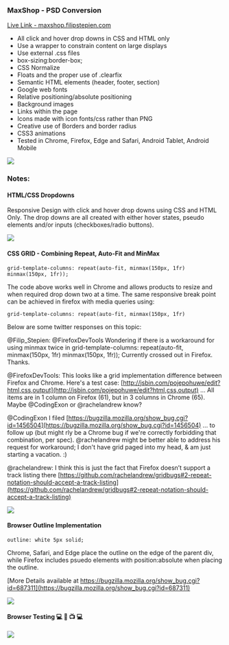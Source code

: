 ### MaxShop - PSD Conversion 

[Live Link - maxshop.filipstepien.com](http://maxshop.filipstepien.com)

+ All click and hover drop downs in CSS and HTML only
+ Use a wrapper to constrain content on large displays
+ Use external .css files
+ box-sizing:border-box;
+ CSS Normalize
+ Floats and the proper use of .clearfix
+ Semantic HTML elements (header, footer, section)
+ Google web fonts
+ Relative positioning/absolute positioning
+ Background images
+ Links within the page
+ Icons made with icon fonts/css rather than PNG
+ Creative use of Borders and border radius
+ CSS3 animations 
+ Tested in Chrome, Firefox, Edge and Safari, Android Tablet, Android Mobile

![](http://maxshop.filipstepien.com/readme/maxshop-1.png)

### Notes:

#### HTML/CSS Dropdowns

Responsive Design with click and hover drop downs using CSS and HTML Only. The drop downs are all created with either hover states, pseudo elements and/or inputs (checkboxes/radio buttons).

![](http://maxshop.filipstepien.com/readme/1920.gif)

#### CSS GRID - Combining Repeat, Auto-Fit and MinMax 

`grid-template-columns: repeat(auto-fit, minmax(150px, 1fr) minmax(150px, 1fr));`

The code above works well in Chrome and allows products to resize and when required drop down two at a time. The same responsive break point can be achieved in firefox with media queries using:

`grid-template-columns: repeat(auto-fit, minmax(150px, 1fr)`

Below are some twitter responses on this topic:

@Filip_Stepien: @FirefoxDevTools Wondering if there is a workaround for using minmax twice in grid-template-columns: repeat(auto-fit, minmax(150px, 1fr) minmax(150px, 1fr)); Currently crossed out in Firefox. Thanks.

@FirefoxDevTools: This looks like a grid implementation difference between Firefox and Chrome. Here's a test case: [http://jsbin.com/pojepohuwe/edit?html,css,output](http://jsbin.com/pojepohuwe/edit?html,css,output) … All items are in 1 column on Firefox (61), but in 3 columns in Chrome (65).
Maybe @CodingExon or @rachelandrew know?

@CodingExon I filed [https://bugzilla.mozilla.org/show_bug.cgi?id=1456504](https://bugzilla.mozilla.org/show_bug.cgi?id=1456504) … to follow up (but might rly be a Chrome bug if we're correctly forbidding that combination, per spec). @rachelandrew might be better able to address his request for workaround; I don't have grid paged into my head, & am just starting a vacation. :)

@rachelandrew: I think this is just the fact that Firefox doesn’t support a track listing there [https://github.com/rachelandrew/gridbugs#2-repeat-notation-should-accept-a-track-listing](https://github.com/rachelandrew/gridbugs#2-repeat-notation-should-accept-a-track-listing)

![](http://maxshop.filipstepien.com/readme/maxshop-2.png)

#### Browser Outline Implementation

`outline: white 5px solid;`

Chrome, Safari, and Edge place the outline on the edge of the parent div, while Firefox includes psuedo elements with position:absolute when placing the outline.

[More Details available at https://bugzilla.mozilla.org/show_bug.cgi?id=687311](https://bugzilla.mozilla.org/show_bug.cgi?id=687311)

![](http://maxshop.filipstepien.com/readme/maxshop-3.png)

#### Browser Testing :computer: :iphone: :tv: :computer:

![](https://meta.filipstepien.com/maxshop.browsertesting.jpg)



